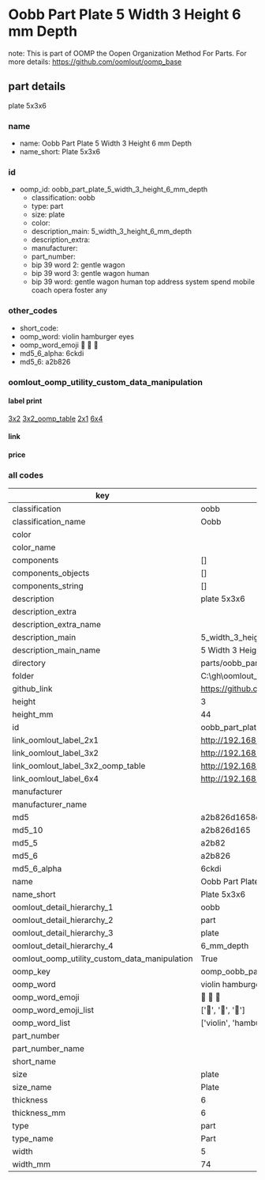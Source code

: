 # Oobb Part Plate 5 Width 3 Height 6 mm Depth  

note: This is part of OOMP the Oopen Organization Method For Parts. For more details: https://github.com/oomlout/oomp_base

##  part details
  



plate 5x3x6



### name
* name: Oobb Part Plate 5 Width 3 Height 6 mm Depth
* name_short: Plate 5x3x6 
### id
* oomp_id: oobb_part_plate_5_width_3_height_6_mm_depth
  * classification: oobb
  * type: part
  * size: plate
  * color: 
  * description_main: 5_width_3_height_6_mm_depth
  * description_extra: 
  * manufacturer: 
  * part_number: 
  * bip 39 word 2: gentle wagon
  * bip 39 word 3: gentle wagon human
  * bip 39 word: gentle wagon human top address system spend mobile coach opera foster any

### other_codes
* short_code: 
* oomp_word: violin hamburger eyes
* oomp_word_emoji :violin: :hamburger: :eyes:
* md5_6_alpha: 6ckdi
* md5_6: a2b826






### oomlout_oomp_utility_custom_data_manipulation
#### label print
[3x2](http://192.168.1.245:1112/?label=oomp%206ckdi)
[3x2_oomp_table](http://192.168.1.108:1112/?label=oomp%206ckdi)
[2x1](http://192.168.1.242:1112/?label=oomp%206ckdi)
[6x4](http://192.168.1.55:1112/?label=oomp%206ckdi)    

#### link

                              

#### price







### all codes 
| key | value |  
| --- | --- |  
| classification | oobb |  
| classification_name | Oobb |  
| color |  |  
| color_name |  |  
| components | [] |  
| components_objects | [] |  
| components_string | [] |  
| description | plate 5x3x6 |  
| description_extra |  |  
| description_extra_name |  |  
| description_main | 5_width_3_height_6_mm_depth |  
| description_main_name | 5 Width 3 Height 6 mm Depth |  
| directory | parts/oobb_part_plate_5_width_3_height_6_mm_depth |  
| folder | C:\gh\oomlout_oobb_version_4_generated_parts\things\oobb_part_plate_5_width_3_height_6_mm_depth |  
| github_link | https://github.com/oomlout/oomlout_oomp_part_src/tree/main/parts/oobb_part_plate_5_width_3_height_6_mm_depth |  
| height | 3 |  
| height_mm | 44 |  
| id | oobb_part_plate_5_width_3_height_6_mm_depth |  
| link_oomlout_label_2x1 | http://192.168.1.242:1112/?label=oomp%206ckdi |  
| link_oomlout_label_3x2 | http://192.168.1.245:1112/?label=oomp%206ckdi |  
| link_oomlout_label_3x2_oomp_table | http://192.168.1.108:1112/?label=oomp%206ckdi |  
| link_oomlout_label_6x4 | http://192.168.1.55:1112/?label=oomp%206ckdi |  
| manufacturer |  |  
| manufacturer_name |  |  
| md5 | a2b826d1658e7a2b7301be4eddbd9309 |  
| md5_10 | a2b826d165 |  
| md5_5 | a2b82 |  
| md5_6 | a2b826 |  
| md5_6_alpha | 6ckdi |  
| name | Oobb Part Plate 5 Width 3 Height 6 mm Depth |  
| name_short | Plate 5x3x6  |  
| oomlout_detail_hierarchy_1 | oobb |  
| oomlout_detail_hierarchy_2 | part |  
| oomlout_detail_hierarchy_3 | plate |  
| oomlout_detail_hierarchy_4 | 6_mm_depth |  
| oomlout_oomp_utility_custom_data_manipulation | True |  
| oomp_key | oomp_oobb_part_plate_5_width_3_height_6_mm_depth |  
| oomp_word | violin hamburger eyes |  
| oomp_word_emoji | :violin: :hamburger: :eyes: |  
| oomp_word_emoji_list | [':violin:', ':hamburger:', ':eyes:'] |  
| oomp_word_list | ['violin', 'hamburger', 'eyes'] |  
| part_number |  |  
| part_number_name |  |  
| short_name |  |  
| size | plate |  
| size_name | Plate |  
| thickness | 6 |  
| thickness_mm | 6 |  
| type | part |  
| type_name | Part |  
| width | 5 |  
| width_mm | 74 |  
